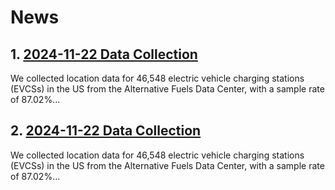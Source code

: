 # News

## 1. [2024-11-22 Data Collection](./2024-11-22) 
We collected location data for 46,548 electric vehicle charging stations (EVCSs) in the US from the Alternative Fuels Data Center, with a sample rate of 87.02%...

## 2. [2024-11-22 Data Collection](./2024-11-22) 
We collected location data for 46,548 electric vehicle charging stations (EVCSs) in the US from the Alternative Fuels Data Center, with a sample rate of 87.02%...